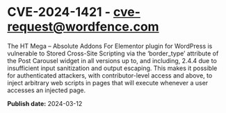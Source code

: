 # CVE-2024-1421 - cve-request@wordfence.com

The HT Mega – Absolute Addons For Elementor plugin for WordPress is vulnerable to Stored Cross-Site Scripting via the ‘border_type’ attribute of the Post Carousel widget in all versions up to, and including, 2.4.4 due to insufficient input sanitization and output escaping. This makes it possible for authenticated attackers, with contributor-level access and above, to inject arbitrary web scripts in pages that will execute whenever a user accesses an injected page.

**Publish date:** 2024-03-12

